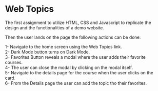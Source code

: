 # Web Topics
The first assignment to utilize HTML, CSS and Javascript to replicate the design and the functionalities of a demo website.

Then the user lands on the page the following actions can be done:<br />

1- Navigate to the home screen using the Web Topics link. <br />
2- Dark Mode button turns on Dark Mode. <br />
3- Favorites Button reveals a modal where the user adds their favorite courses. <br />
4- The user can close the modal by clicking on the modal itself. <br />
5- Navigate to the details page for the course when the user clicks on the card. <br />
6- From the Details page the user can add the topic tho their favorites.